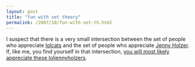 ```yaml
---
layout: post
title: "fun with set theory"
permalink: /2007/10/fun-with-set-th.html
---
```


<p>I suspect that there is a very small intersection between the set of people who appreciate <a href="http://www.dashes.com/anil/2007/04/cats-can-has-gr.html">lolcats</a> and the set of people who appreciate <a href="http://twitter.com/jennyholzer">Jenny Holzer</a>. If, like me, you find yourself in that intersection, <a href="http://djchall.vox.com/library/posts/tags/loljennyholzer/">you will most likely appreciate these loljennyholzers</a>.</p>


